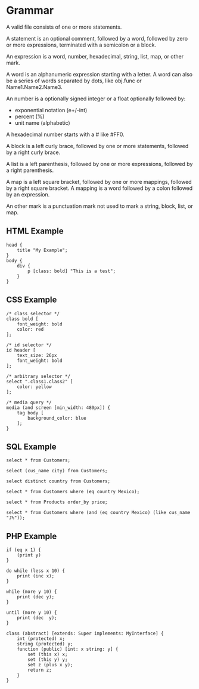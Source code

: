 # Grammar

A valid file consists of one or more statements.

A statement is an optional comment, followed by a word, followed by zero or more
expressions, terminated with a semicolon or a block.

An expression is a word, number, hexadecimal, string, list, map, or other mark.

A word is an alphanumeric expression starting with a letter. A word can also be
a series of words separated by dots, like obj.func or Name1.Name2.Name3.

An number is a optionally signed integer or a float optionally followed by:

-   exponential notation (e+/-int)
-   percent (%)
-   unit name (alphabetic)

A hexadecimal number starts with a # like #FF0.

A block is a left curly brace, followed by one or more statements, followed by a
right curly brace.

A list is a left parenthesis, followed by one or more expressions, followed by a
right parenthesis.

A map is a left square bracket, followed by one or more mappings, followed by a
right square bracket. A mapping is a word followed by a colon followed by an
expression.

An other mark is a punctuation mark not used to mark a string, block, list, or
map.

## HTML Example

```
head {
    title "My Example";
}
body {
    div {
        p [class: bold] "This is a test";
    }
}
```

## CSS Example

```
/* class selector */
class bold [
    font_weight: bold
    color: red
];

/* id selector */
id header [
    text_size: 26px
    font_weight: bold
];

/* arbitrary selector */
select ".class1.class2" [
    color: yellow
];

/* media query */
media (and screen [min_width: 480px]) {
    tag body [
        background_color: blue
    ];
}
```

## SQL Example

```
select * from Customers;

select (cus_name city) from Customers;

select distinct country from Customers;

select * from Customers where (eq country Mexico);

select * from Products order_by price;

select * from Customers where (and (eq country Mexico) (like cus_name "J%"));
```

## PHP Example

```
if (eq x 1) {
    (print y)
}

do while (less x 10) {
    print (inc x);
}

while (more y 10) {
    print (dec y);
}

until (more y 10) {
    print (dec  y);
}

class (abstract) [extends: Super implements: MyInterface] {
    int (protected) x;
    string (protected) y;
    function (public) [int: x string: y] {
        set (this x) x;
        set (this y) y;
        set z (plus x y);
        return z;
    }
}
```
